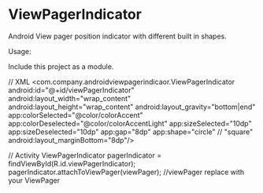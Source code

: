 # ViewPagerIndicator
Android View pager position indicator with different built in shapes.


Usage:

Include this project as a module.  

// XML
<com.company.androidviewpagerindicaor.ViewPagerIndicator
    android:id="@+id/viewPagerIndicator"
    android:layout_width="wrap_content"
    android:layout_height="wrap_content"
    android:layout_gravity="bottom|end"
    app:colorSelected="@color/colorAccent"
    app:colorDeselected="@color/colorAccentLight"
    app:sizeSelected="10dp"
    app:sizeDeselected="10dp"
    app:gap="8dp"
    app:shape="circle"  // "square"
    android:layout_marginBottom="8dp"/>


// Activity
ViewPagerIndicator pagerIndicator = findViewById(R.id.viewPagerIndicator);
pagerIndicator.attachToViewPager(viewPager);  //viewPager replace with your ViewPager
